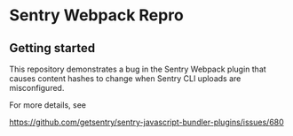 # Sentry Webpack Repro


## Getting started

This repository demonstrates a bug in the Sentry Webpack plugin that causes content hashes to change when Sentry CLI uploads are misconfigured.

For more details, see

https://github.com/getsentry/sentry-javascript-bundler-plugins/issues/680
